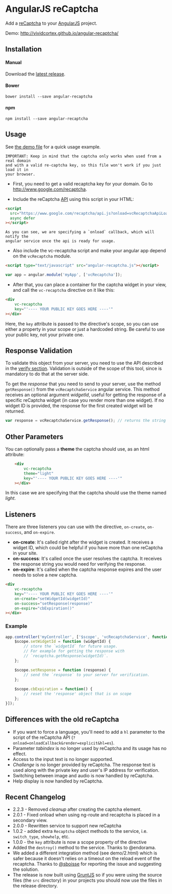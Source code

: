 AngularJS reCaptcha
===================

Add a [reCaptcha](https://www.google.com/recaptcha/intro/index.html) to your [AngularJS](angularjs.org) project.


Demo: http://vividcortex.github.io/angular-recaptcha/


Installation
------------

#### Manual

Download the [latest release](https://github.com/VividCortex/angular-recaptcha/releases/latest).

#### Bower

```
bower install --save angular-recaptcha
```

#### npm

```
npm install --save angular-recaptcha
```


Usage
-----

See [the demo file](demo/usage.html) for a quick usage example.

    IMPORTANT: Keep in mind that the captcha only works when used from a real domain
    and with a valid re-captcha key, so this file won't work if you just load it in
    your browser.

- First, you need to get a valid recaptcha key for your domain. Go to http://www.google.com/recaptcha.

- Include the reCaptcha [API](https://developers.google.com/recaptcha/docs/display#AJAX) using this script in your HTML:

```html
<script
  src="https://www.google.com/recaptcha/api.js?onload=vcRecaptchaApiLoaded&render=explicit"
  async defer
></script>
```
    As you can see, we are specifying a `onload` callback, which will notify the
    angular service once the api is ready for usage.
    
- Also include the vc-recaptcha script and make your angular app depend on the `vcRecaptcha` module.

```html
<script type="text/javascript" src="angular-recaptcha.js"></script>
```

```javascript
var app = angular.module('myApp', ['vcRecaptcha']);
```

- After that, you can place a container for the captcha widget in your view, and call the `vc-recaptcha` directive on it like this:

```html
<div
    vc-recaptcha
    key="'---- YOUR PUBLIC KEY GOES HERE ----'"
></div>
```

Here, the `key` attribute is passed to the directive's scope, so you can use either a property in your scope or just a hardcoded string. Be careful to use your public key, not your private one.

Response Validation
-------------------

To validate this object from your server, you need to use the API described in the [verify section](https://developers.google.com/recaptcha/docs/verify). Validation is outside of the scope of this tool, since is mandatory to do that at the server side.

To get the _response_ that you need to send to your server, use the method `getResponse()` from the `vcRecaptchaService` angular service. This method receives an optional argument _widgetId_, useful for getting the response of a specific reCaptcha widget (in case you render more than one widget). If no widget ID is provided, the response for the first created widget will be returned.

```js
var response = vcRecaptchaService.getResponse(); // returns the string response
```

Other Parameters
----------------

You can optionally pass a __theme__ the captcha should use, as an html attribute:

```html
    <div
        vc-recaptcha
        theme="light"
        key="'---- YOUR PUBLIC KEY GOES HERE ----'"
    ></div>
```

In this case we are specifying that the captcha should use the theme named _light_.

Listeners
---------

There are three listeners you can use with the directive, `on-create`, `on-success`, and `on-expire`.

* __on-create__: It's called right after the widget is created. It receives a widget ID, which could be helpful if you have more than one reCaptcha in your site.
* __on-success__: It's called once the user resolves the captcha. It receives the response string you would need for verifying the response.
* __on-expire__: It's called when the captcha response expires and the user needs to solve a new captcha.

```html
<div
    vc-recaptcha
    key="'---- YOUR PUBLIC KEY GOES HERE ----'"
    on-create="setWidgetId(widgetId)"
    on-success="setResponse(response)"
    on-expire="cbExpiration()"
></div>
```

### Example

```js
app.controller('myController', ['$scope', 'vcRecaptchaService', function ($scope, recaptcha) {
    $scope.setWidgetId = function (widgetId) {
        // store the `widgetId` for future usage.
        // For example for getting the response with
        // `recaptcha.getResponse(widgetId)`.
    };

    $scope.setResponse = function (response) {
        // send the `response` to your server for verification.
    };
    
    $scope.cbExpiration = function() {
        // reset the 'response' object that is on scope 
    };
}]);
```


Differences with the old reCaptcha
----------------------------------

- If you want to force a language, you'll need to add a `hl` parameter to the script of the reCaptcha API (`?onload=onloadCallback&render=explicit&hl=es`).
- Parameter _tabindex_ is no longer used by reCaptcha and its usage has no effect.
- Access to the input text is no longer supported.
- _Challenge_ is no longer provided by reCaptcha. The response text is used along with the private key and user's IP address for verification.
- Switching between image and audio is now handled by reCaptcha.
- Help display is now handled by reCaptcha.


Recent Changelog
----------------

- 2.2.3 - Removed _cleanup_ after creating the captcha element.
- 2.0.1 - Fixed onload when using ng-route and recaptcha is placed in a secondary view.
- 2.0.0 - Rewritten service to support new reCaptcha
- 1.0.2 - added extra `Recaptcha` object methods to the service, i.e. `switch_type`, `showhelp`, etc.
- 1.0.0 - the `key` attribute is now a scope property of the directive
- Added the ```destroy()``` method to the service. Thanks to @endorama.
- We added a different integration method (see demo/2.html) which is safer because it doesn't relies on a timeout on the reload event of the recaptcha. Thanks to [@sboisse](https://github.com/sboisse) for reporting the issue and suggesting the solution.
- The release is now built using [GruntJS](http://gruntjs.com/) so if you were using the source files (the ```src``` directory) in your projects you should now use the files in the release directory.
